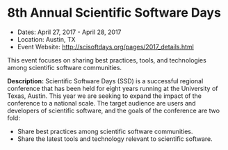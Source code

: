 
# 8th Annual Scientific Software Days

- Dates: April 27, 2017 - April 28, 2017
- Location: Austin, TX
- Event Website: http://scisoftdays.org/pages/2017_details.html

This event focuses on sharing best practices, tools, and technologies among scientific software communities.

**Description:**  Scientific Software Days (SSD) is a successful regional conference that has been held for eight years running at the University of Texas, Austin. This year we are seeking to expand the impact of the conference to a national scale. The target audience are users and developers of scientific software, and the goals of the conference are two fold:
- Share best practices among scientific software communities.
- Share the latest tools and technology relevant to scientific software.

<!---
Publish: yes
Categories: development
Topics: software engineering 
Tags: conference
Level: 2
Prerequisites: default
Aggregate: none
--->
